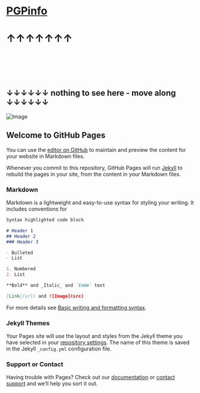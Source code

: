 
# [PGPinfo](https://f1f47a23.github.io/PGPinfo.txt)
# ↑↑↑↑↑↑↑
<br><br><br><br>
## ↓↓↓↓↓↓ nothing to see here - move along ↓↓↓↓↓↓
![Image](https://f1f47a23.github.io/img/nothing-to-see-here-move-along.jpg)
## Welcome to GitHub Pages

You can use the [editor on GitHub](https://github.com/f1f47a23/f1f47a23.github.io/edit/main/index.md) to maintain and preview the content for your website in Markdown files.

Whenever you commit to this repository, GitHub Pages will run [Jekyll](https://jekyllrb.com/) to rebuild the pages in your site, from the content in your Markdown files.

### Markdown

Markdown is a lightweight and easy-to-use syntax for styling your writing. It includes conventions for

```markdown
Syntax highlighted code block

# Header 1
## Header 2
### Header 3

- Bulleted
- List

1. Numbered
2. List

**Bold** and _Italic_ and `Code` text

[Link](url) and ![Image](src)
```

For more details see [Basic writing and formatting syntax](https://docs.github.com/en/github/writing-on-github/getting-started-with-writing-and-formatting-on-github/basic-writing-and-formatting-syntax).

### Jekyll Themes

Your Pages site will use the layout and styles from the Jekyll theme you have selected in your [repository settings](https://github.com/f1f47a23/f1f47a23.github.io/settings/pages). The name of this theme is saved in the Jekyll `_config.yml` configuration file.

### Support or Contact

Having trouble with Pages? Check out our [documentation](https://docs.github.com/categories/github-pages-basics/) or [contact support](https://support.github.com/contact) and we’ll help you sort it out.

